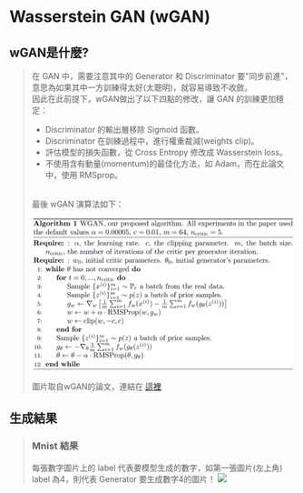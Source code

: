  # **Wasserstein GAN (wGAN)**
 
## wGAN是什麼?
>在 GAN 中，需要注意其中的 Generator 和 Discriminator 要"同步前進"，意思為如果其中一方訓練得太好(太聰明)，就容易導致不收斂。<br>
>因此在此前提下，wGAN做出了以下四點的修改，讓 GAN 的訓練更加穩定：
> - Discriminator 的輸出層移除 Sigmoid 函數。
> - Discriminator 在訓練過程中，進行權重裁減(weights clip)。
> - 評估模型的損失函數，從 Cross Entropy 修改成 Wasserstein loss。
> - 不使用含有動量(momentum)的最佳化方法，如 Adam，而在此論文中，使用 RMSprop。
> <br>
>最後 wGAN 演算法如下：
>
> ![](https://github.com/Min-Syue/wGAN/blob/main/wGAN_alg.PNG)
> 
>圖片取自wGAN的論文，連結在 [這裡](https://arxiv.org/abs/1701.07875)
## 生成結果
> ### Mnist 結果
> 每張數字圖片上的 label 代表要模型生成的數字，如第一張圖片(左上角) label 為4，則代表 Generator 要生成數字4的圖片！
>![](https://github.com/Min-Syue/wGAN/blob/main/wGAN_4000epochs_mnist.gif)
